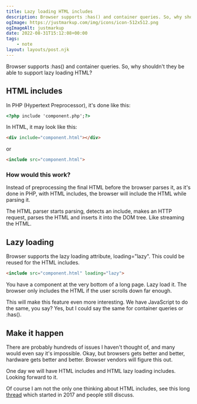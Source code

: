 ```yaml
---
title: Lazy loading HTML includes
description: Browser supports :has() and container queries. So, why shouldn't they be able to support lazy loading HTML?
ogImage: https://justmarkup.com/img/icons/icon-512x512.png
ogImageAlt: justmarkup
date: 2022-08-31T15:12:08+00:00
tags:
    - note
layout: layouts/post.njk
---
```


Browser supports :has() and container queries. So, why shouldn't they be able to support lazy loading HTML?

## HTML includes

In PHP (Hypertext Preprocessor), it's done like this:

```html
<?php include 'component.php';?>
```

In HTML, it may look like this:

```html
<div include="component.html"></div>
```

or

```html
<include src="component.html">
```

### How would this work?

Instead of preprocessing the final HTML before the browser parses it, as it's done in PHP, with HTML includes, the browser will include the HTML while parsing it.

The HTML parser starts parsing, detects an include, makes an HTTP request, parses the HTML and inserts it into the DOM tree. Like streaming the HTML.

## Lazy loading

Browser supports the lazy loading attribute, loading="lazy". This could be reused for the HTML includes.

```html
<include src="component.html" loading="lazy">
```

You have a component at the very bottom of a long page. Lazy load it. The browser only includes the HTML if the user scrolls down far enough.

This will make this feature even more interesting. We have JavaScript to do the same, you say? Yes, but I could say the same for container queries or :has().

## Make it happen

There are probably hundreds of issues I haven't thought of, and many would even say it's impossible. Okay, but browsers gets better and better, hardware gets better and better. Browser vendors will figure this out.

One day we will have HTML includes and HTML lazy loading includes. Looking forward to it.

Of course I am not the only one thinking about HTML includes, see this long [thread](https://github.com/whatwg/html/issues/2791) which started in 2017 and people still discuss.